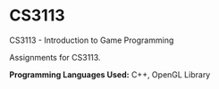 CS3113
======

CS3113 - Introduction to Game Programming

Assignments for CS3113.

**Programming Languages Used:** C++, OpenGL Library
